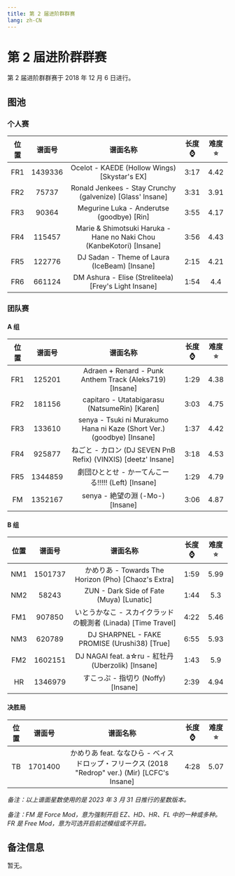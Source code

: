 ```yaml
---
title: 第 2 届进阶群群赛
lang: zh-CN
---
```

# 第 2 届进阶群群赛

第 2 届进阶群群赛于 2018 年 12 月 6 日进行。

## 图池

### 个人赛

| 位置 | 谱面号 | 谱面名称 | 长度⌚️ | 难度⭐️ |
| :-: | :-: | :-: | :-: | :-: |
| FR1 | 1439336 | Ocelot - KAEDE (Hollow Wings) [Skystar's EX] | 3:17 | 4.42 |
| FR2 | 75737 | Ronald Jenkees - Stay Crunchy (galvenize) [Glass' Insane] | 3:31 | 3.91 |
| FR3 | 90364 | Megurine Luka - Anderutse (goodbye) [Rin] | 3:55 | 4.17 |
| FR4 | 115457 | Marie & Shimotsuki Haruka - Hane no Naki Chou (KanbeKotori) [Insane] | 3:56 | 4.43 |
| FR5 | 122776 | DJ Sadan - Theme of Laura (IceBeam) [Insane] | 2:15 | 4.21 |
| FR6 | 661124 | DM Ashura - Elise (Streliteela) [Frey's Light Insane] | 1:54 | 4.4 |

### 团队赛

#### A 组

| 位置 | 谱面号 | 谱面名称 | 长度⌚️ | 难度⭐️ |
| :-: | :-: | :-: | :-: | :-: |
| FR1 | 125201 | Adraen + Renard - Punk Anthem Track (Aleks719) [Insane] | 1:29 | 4.38 |
| FR2 | 181156 | capitaro - Utatabigarasu (NatsumeRin) [Karen] | 3:03 | 4.75 |
| FR3 | 133610 | senya - Tsuki ni Murakumo Hana ni Kaze (Short Ver.) (goodbye) [Insane] | 1:37 | 4.42 |
| FR4 | 925877 | ねごと - カロン (DJ SEVEN PnB Refix) (VINXIS) [deetz' Insane] | 3:18 | 4.53 |
| FR5 | 1344859 | 劇団ひととせ - かーてんこーる!!!!! (Left) [Insane] | 1:29 | 4.79 |
| FM | 1352167 | senya - 絶望の淵 (-Mo-) [Insane] | 3:06 | 4.87 |

#### B 组

| 位置 | 谱面号 | 谱面名称 | 长度⌚️ | 难度⭐️ |
| :-: | :-: | :-: | :-: | :-: |
| NM1 | 1501737 | かめりあ - Towards The Horizon (Pho) [Chaoz's Extra] | 1:59 | 5.99 |
| NM2 | 58243 | ZUN - Dark Side of Fate (Muya) [Lunatic] | 1:44 | 5.3 |
| FM1 | 907850 | いとうかなこ - スカイクラッドの観測者 (Linada) [Time Travel] | 4:22 | 5.46 |
| NM3 | 620789 | DJ SHARPNEL - FAKE PROMISE (Urushi38) [True] | 6:55 | 5.93 |
| FM2 | 1602151 | DJ NAGAI feat. a☆ru - 紅牡丹 (Uberzolik) [Insane] | 1:43 | 5.9 |
| HR | 1346979 | すこっぷ - 指切り (Noffy) [Insane] | 2:39 | 4.94 |

#### 决胜局

| 位置 | 谱面号 | 谱面名称 | 长度⌚️ | 难度⭐️ |
| :-: | :-: | :-: | :-: | :-: |
| TB | 1701400 | かめりあ feat. ななひら - べィスドロップ・フリークス (2018 "Redrop" ver.) (Mir) [LCFC's Insane] | 4:28 | 5.07 |

*备注：以上谱面星数使用的是 2023 年 3 月 31 日推行的星数版本。*

*备注：FM 是 Force Mod，意为强制开启 EZ、HD、HR、FL 中的一种或多种。FR 是 Free Mod，意为可选开启前述模组或不开启。*

## 备注信息

暂无。
